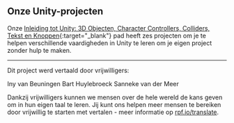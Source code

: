 ## Onze Unity-projecten

Onze [Inleiding tot Unity: 3D Objecten, Character Controllers, Colliders, Tekst en Knoppen](https://projects.raspberrypi.org/nl-NL/pathways/unity-intro){:target="_blank"} pad heeft zes projecten om je te helpen verschillende vaardigheden in Unity te leren om je eigen project zonder hulp te maken.

***
Dit project werd vertaald door vrijwilligers:

Iny van Beuningen
Bart Huylebroeck
Sanneke van der Meer

Dankzij vrijwilligers kunnen we mensen over de hele wereld de kans geven om in hun eigen taal te leren. Jij kunt ons helpen meer mensen te bereiken door vrijwillig te starten met vertalen - meer informatie op [rpf.io/translate](https://rpf.io/translate).
